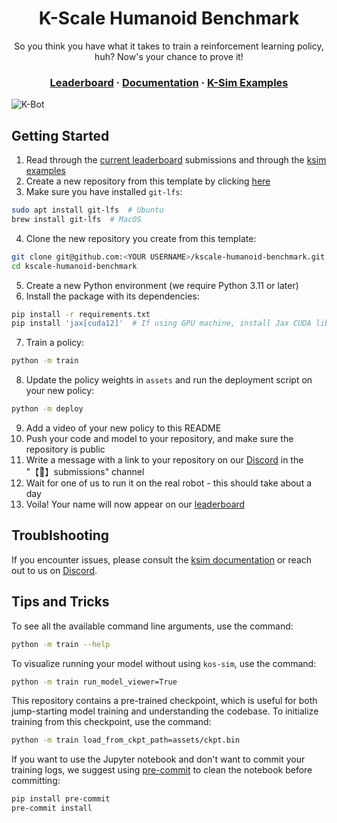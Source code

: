 <div align="center">
<h1>K-Scale Humanoid Benchmark</h1>
<p>So you think you have what it takes to train a reinforcement learning policy, huh? Now's your chance to prove it!</p>
<h3>
  <a href="https://url.kscale.dev/leaderboard">Leaderboard</a> ·
  <a href="https://url.kscale.dev/docs">Documentation</a> ·
  <a href="https://github.com/kscalelabs/ksim/tree/master/examples">K-Sim Examples</a>
</h3>
</div>

![K-Bot](/assets/banner.png)

## Getting Started

1. Read through the [current leaderboard](https://url.kscale.dev/leaderboard) submissions and through the [ksim examples](https://github.com/kscalelabs/ksim/tree/master/examples)
2. Create a new repository from this template by clicking [here](https://github.com/new?template_name=kscale-humanoid-benchmark&template_owner=kscalelabs)
3. Make sure you have installed `git-lfs`:

```bash
sudo apt install git-lfs  # Ubuntu
brew install git-lfs  # MacOS
```

4. Clone the new repository you create from this template:

```bash
git clone git@github.com:<YOUR USERNAME>/kscale-humanoid-benchmark.git
cd kscale-humanoid-benchmark
```

5. Create a new Python environment (we require Python 3.11 or later)
6. Install the package with its dependencies:

```bash
pip install -r requirements.txt
pip install 'jax[cuda12]'  # If using GPU machine, install Jax CUDA libraries
```

7. Train a policy:

```bash
python -m train
```

8. Update the policy weights in `assets` and run the deployment script on your new policy:

```bash
python -m deploy
```

9. Add a video of your new policy to this README
10. Push your code and model to your repository, and make sure the repository is public
11. Write a message with a link to your repository on our [Discord](https://url.kscale.dev/discord) in the "【🧠】submissions" channel
12. Wait for one of us to run it on the real robot - this should take about a day
13. Voila! Your name will now appear on our [leaderboard](https://url.kscale.dev/leaderboard)

## Troublshooting

If you encounter issues, please consult the [ksim documentation](https://docs.kscale.dev/docs/ksim#/) or reach out to us on [Discord](https://url.kscale.dev/docs).

## Tips and Tricks

To see all the available command line arguments, use the command:

```bash
python -m train --help
```

To visualize running your model without using `kos-sim`, use the command:

```bash
python -m train run_model_viewer=True
```

This repository contains a pre-trained checkpoint, which is useful for both jump-starting model training and understanding the codebase. To initialize training from this checkpoint, use the command:

```bash
python -m train load_from_ckpt_path=assets/ckpt.bin
```

If you want to use the Jupyter notebook and don't want to commit your training logs, we suggest using [pre-commit](https://pre-commit.com/) to clean the notebook before committing:

```bash
pip install pre-commit
pre-commit install
```
